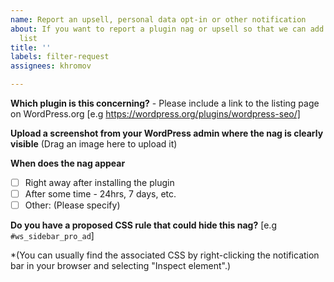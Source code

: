 ```yaml
---
name: Report an upsell, personal data opt-in or other notification
about: If you want to report a plugin nag or upsell so that we can add it to the block
  list
title: ''
labels: filter-request
assignees: khromov

---
```


**Which plugin is this concerning?** - Please include a link to the listing page on WordPress.org
[e.g https://wordpress.org/plugins/wordpress-seo/]

**Upload a screenshot from your WordPress admin where the nag is clearly visible**
(Drag an image here to upload it)

**When does the nag appear**
- [ ] Right away after installing the plugin
- [ ] After some time - 24hrs, 7 days, etc.
- [ ] Other: (Please specify)

**Do you have a proposed CSS rule that could hide this nag?**
[e.g `#ws_sidebar_pro_ad`]

*(You can usually find the associated CSS by right-clicking the notification bar in your browser and selecting "Inspect element".)
